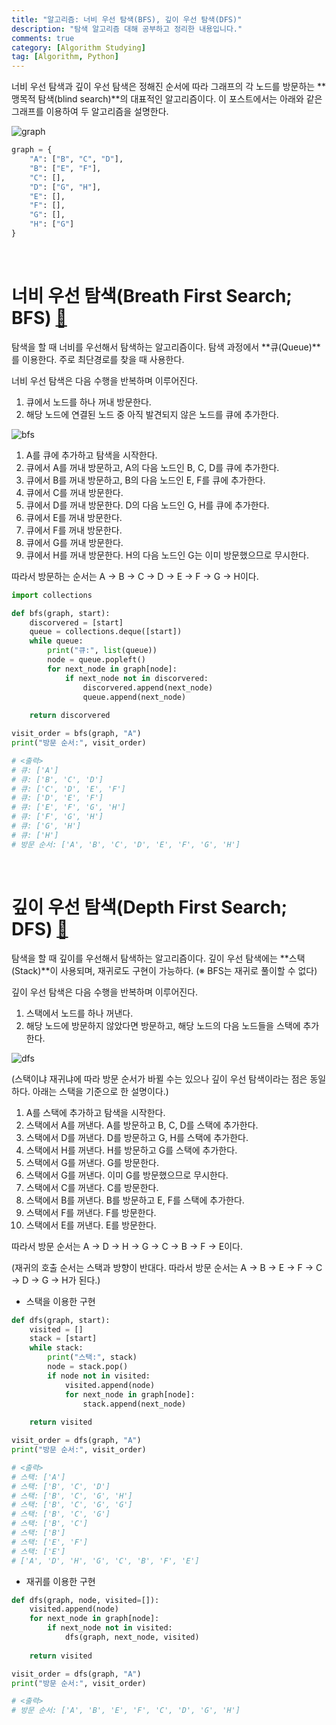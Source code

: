 ```yaml
---
title: "알고리즘: 너비 우선 탐색(BFS), 깊이 우선 탐색(DFS)"
description: "탐색 알고리즘 대해 공부하고 정리한 내용입니다."
comments: true
category: [Algorithm Studying]
tag: [Algorithm, Python]
---
```


너비 우선 탐색과 깊이 우선 탐색은 정해진 순서에 따라 그래프의 각 노드를 방문하는 **맹목적 탐색(blind search)**의 대표적인 알고리즘이다. 이 포스트에서는 아래와 같은 그래프를 이용하여 두 알고리즘을 설명한다.

![graph](https://user-images.githubusercontent.com/55024033/107477986-137e4c80-6bbc-11eb-8544-57735c190de1.png)

```python
graph = {
    "A": ["B", "C", "D"],
    "B": ["E", "F"],
    "C": [],
    "D": ["G", "H"],
    "E": [],
    "F": [],
    "G": [],
    "H": ["G"]
}
```

<br>

# 너비 우선 탐색(Breath First Search; BFS) [🎥](https://en.wikipedia.org/wiki/Breadth-first_search#/media/File:Animated_BFS.gif)

탐색을 할 때 너비를 우선해서 탐색하는 알고리즘이다. 탐색 과정에서 **큐(Queue)**를 이용한다. 주로 최단경로를 찾을 때 사용한다.

너비 우선 탐색은 다음 수행을 반복하며 이루어진다.

1. 큐에서 노드를 하나 꺼내 방문한다.
2. 해당 노드에 연결된 노드 중 아직 발견되지 않은 노드를 큐에 추가한다.

![bfs](https://user-images.githubusercontent.com/55024033/107478223-753eb680-6bbc-11eb-917c-590eedfb4c85.png)

1. A를 큐에 추가하고 탐색을 시작한다.
2. 큐에서 A를 꺼내 방문하고, A의 다음 노드인 B, C, D를 큐에 추가한다.
3. 큐에서 B를 꺼내 방문하고, B의 다음 노드인 E, F를 큐에 추가한다.
4. 큐에서 C를 꺼내 방문한다.
5. 큐에서 D를 꺼내 방문한다. D의 다음 노드인 G, H를 큐에 추가한다.
6. 큐에서 E를 꺼내 방문한다.
7. 큐에서 F를 꺼내 방문한다.
8. 큐에서 G를 꺼내 방문한다.
9. 큐에서 H를 꺼내 방문한다. H의 다음 노드인 G는 이미 방문했으므로 무시한다.

따라서 방문하는 순서는 A -> B -> C -> D -> E -> F -> G -> H이다.

```python
import collections

def bfs(graph, start):
    discorvered = [start]
    queue = collections.deque([start])
    while queue:
        print("큐:", list(queue))
        node = queue.popleft()
        for next_node in graph[node]:
            if next_node not in discorvered:
                discorvered.append(next_node)
                queue.append(next_node)
                
    return discorvered
```

```python
visit_order = bfs(graph, "A")
print("방문 순서:", visit_order)

# <출력>
# 큐: ['A']
# 큐: ['B', 'C', 'D']
# 큐: ['C', 'D', 'E', 'F']
# 큐: ['D', 'E', 'F']
# 큐: ['E', 'F', 'G', 'H']
# 큐: ['F', 'G', 'H']
# 큐: ['G', 'H']
# 큐: ['H']
# 방문 순서: ['A', 'B', 'C', 'D', 'E', 'F', 'G', 'H']
```

<br>

# 깊이 우선 탐색(Depth First Search; DFS) [🎥](https://en.wikipedia.org/wiki/File:Depth-First-Search.gif)

탐색을 할 때 깊이를 우선해서 탐색하는 알고리즘이다. 깊이 우선 탐색에는 **스택(Stack)**이 사용되며, 재귀로도 구현이 가능하다. (※ BFS는 재귀로 풀이할 수 없다)

깊이 우선 탐색은 다음 수행을 반복하며 이루어진다.

1. 스택에서 노드를 하나 꺼낸다.
2. 해당 노드에 방문하지 않았다면 방문하고, 해당 노드의 다음 노드들을 스택에 추가한다.

![dfs](https://user-images.githubusercontent.com/55024033/107478249-7ff94b80-6bbc-11eb-8f6f-9357a4ddfeaa.png)

(스택이냐 재귀냐에 따라 방문 순서가 바뀔 수는 있으나 깊이 우선 탐색이라는 점은 동일하다. 아래는 스택을 기준으로 한 설명이다.)

1. A를 스택에 추가하고 탐색을 시작한다.
2. 스택에서 A를 꺼낸다. A를 방문하고 B, C, D를 스택에 추가한다.
3. 스택에서 D를 꺼낸다. D를 방문하고 G, H를 스택에 추가한다.
4. 스택에서 H를 꺼낸다. H를 방문하고 G를 스택에 추가한다.
5. 스택에서 G를 꺼낸다. G를 방문한다.
6. 스택에서 G를 꺼낸다. 이미 G를 방문했으므로 무시한다.
7. 스택에서 C를 꺼낸다. C를 방문한다.
8. 스택에서 B를 꺼낸다. B를 방문하고 E, F를 스택에 추가한다.
9. 스택에서 F를 꺼낸다. F를 방문한다.
10. 스택에서 E를 꺼낸다. E를 방문한다.

따라서 방문 순서는 A -> D -> H -> G -> C -> B -> F -> E이다.

(재귀의 호출 순서는 스택과 방향이 반대다. 따라서 방문 순서는 A -> B -> E -> F -> C -> D -> G -> H가 된다.)

- 스택을 이용한 구현

```python
def dfs(graph, start):
    visited = []
    stack = [start]
    while stack:
        print("스택:", stack)
        node = stack.pop()
        if node not in visited:
            visited.append(node)
            for next_node in graph[node]:
                stack.append(next_node)
    
    return visited
```

```python
visit_order = dfs(graph, "A")
print("방문 순서:", visit_order)

# <출력>
# 스택: ['A']
# 스택: ['B', 'C', 'D']
# 스택: ['B', 'C', 'G', 'H']
# 스택: ['B', 'C', 'G', 'G']
# 스택: ['B', 'C', 'G']
# 스택: ['B', 'C']
# 스택: ['B']
# 스택: ['E', 'F']
# 스택: ['E']
# ['A', 'D', 'H', 'G', 'C', 'B', 'F', 'E']
```

- 재귀를 이용한 구현

```python
def dfs(graph, node, visited=[]):
    visited.append(node)
    for next_node in graph[node]:
        if next_node not in visited:
            dfs(graph, next_node, visited)
    
    return visited
```

```python
visit_order = dfs(graph, "A")
print("방문 순서:", visit_order)

# <출력>
# 방문 순서: ['A', 'B', 'E', 'F', 'C', 'D', 'G', 'H']
```